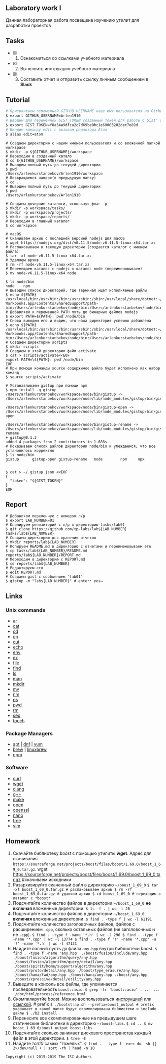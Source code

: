 ## Laboratory work I

Данная лабораторная работа посвещена изучению утилит для разработки проектов

## Tasks

- [x] 1. Ознакомиться со ссылками учебного материала
- [x] 2. Выполнить инструкцию учебного материала
- [x] 3. Составить отчет и отправить ссылку личным сообщением в **Slack**

## Tutorial


```bash
# Присваиваем переменной GITHUB_USERNAME наше имя пользователя на Github
$ export GITHUB_USERNAME=Arlen1910
# Вводим для переменной GIST_TOKEN созданный токен для работы с Gist' ами
$ export GIST_TOKEN=f8a54a9dfca2c7d69be0bc1e60003282dec7e89d
# Биндим команду edit с вызовом редактора Atom
$ alias edit=atom

```

```ShellSession
# Создаем директорию с нашим именем пользователя и со вложенной папкой workspace
$ mkdir -p ${GITHUB_USERNAME}/workspace
# Переходим в созданный катало
$ cd ${GITHUB_USERNAME}/workspace
# Выводим полный путь до текущей директории
$ pwd
/Users/arlenkurstanbekov/Arlen1910/workspace
# Возвращаемся наверх(в предыдущую папку)
$ cd ..
# Выводим полный путь до текущей директории
$ pwd
/Users/arlenkurstanbekov/Arlen1910
```

```ShellSession
# Создаем дочерние каталоги, используя флаг -p
$ mkdir -p workspace/tasks/
$ mkdir -p workspace/projects/
$ mkdir -p workspace/reports/
# Переходим в главный каталог
$ cd workspace
```

```ShellSession
# macOS
# Скачиваем архив с последней версией nodejs для macOS
$ wget https://nodejs.org/dist/v6.11.5/node-v6.11.5-linux-x64.tar.xz
# Распаковываем в текущую директорию (создается каталог с именем файла)
$ tar -xf node-v6.11.5-linux-x64.tar.xz
# Удаляем архив
$ rm -rf node-v6.11.5-linux-x64.tar.xz
# Перемещаем каталог с nodejs в каталог node (переименовываем)
$ mv node-v6.11.5-linux-x64 node
```

```ShellSession
$ ls node/bin
node	npm
# Выводим список директорий, где терминал ищет исполняемые файлы
$ echo ${PATH}
/usr/local/bin:/usr/bin:/bin:/usr/sbin:/sbin:/usr/local/share/dotnet:~/.dotnet/tools:/Library/Frameworks/Mono.framework/Versions/Current/Commands:/Applications/Xamarin Workbooks.app/Contents/SharedSupport/path-bin:/Users/arlenkurstanbekov/node/bin:/Users/arlenkurstanbekov/node/bin
# Добавляем к переменной PATH путь до бинарных файлов nodejs
$ export PATH=${PATH}:`pwd`/node/bin
# Снова выводим его и видим, что наша директория успешно добавлена
$ echo ${PATH}
/usr/local/bin:/usr/bin:/bin:/usr/sbin:/sbin:/usr/local/share/dotnet:~/.dotnet/tools:/Library/Frameworks/Mono.framework/Versions/Current/Commands:/Applications/Xamarin Workbooks.app/Contents/SharedSupport/path-bin:/Users/arlenkurstanbekov/node/bin:/Users/arlenkurstanbekov/node/bin:/Users/arlenkurstanbekov/Arlen1910/workspace/node/bin
# Создаем директорию scripts
$ mkdir scripts
# Создаем в этой директории файл activate
$ cat > scripts/activate<<EOF
export PATH=\${PATH}:`pwd`/node/bin
EOF
# При помощи команды source содержимое файла будет исполнено как набор команд
$ source scripts/activate
```

```ShellSession
# Устанавливаем gistup при помощи npm
$ npm install -g gistup
/Users/arlenkurstanbekov/workspace/node/bin/gistup ->
/Users/arlenkurstanbekov/workspace/node/lib/node_modules/gistup/bin/gistup

/Users/arlenkurstanbekov/workspace/node/bin/gistup-open ->
/Users/arlenkurstanbekov/workspace/node/lib/node_modules/gistup/bin/gistup-open

/Users/arlenkurstanbekov/workspace/node/bin/gistup-rename ->
/Users/arlenkurstanbekov/workspace/node/lib/node_modules/gistup/bin/gistup-rename
+ gistup@0.1.3
added 4 packages from 2 contributors in 1.688s
# Показываем список файлов директории node/bin и убеждаемся, что все установилось корректно
$ ls node/bin
gistup		gistup-open	gistup-rename	node		npm		npx


$ cat > ~/.gistup.json <<EOF
{
  "token": "${GIST_TOKEN}"
}
EOF
```

## Report

```ShellSession
# Добавляем переменную с номером л/р
$ export LAB_NUMBER=01
# Клонируем репозиторий с л/р в директорию tasks/lab01
$ git clone https://github.com/tp-labs/lab${LAB_NUMBER} tasks/lab${LAB_NUMBER}
# Создаем директорию для хранения отчетов
$ mkdir reports/lab${LAB_NUMBER}
# Копируем README.md в директорию с отчетами и переименовываем его
$ cp tasks/lab${LAB_NUMBER}/README.md reports/lab${LAB_NUMBER}/REPORT.md
# Переходим в директорию с REPORT.md
$ cd reports/lab${LAB_NUMBER}
# Редактируем его
$ edit REPORT.md
# Создаем gist с сообщением 'lab01'
$ gistup -m "lab${LAB_NUMBER}" # enter: yes↵
```

## Links

### Unix commands

- [ar](https://en.wikipedia.org/wiki/Ar_(Unix))
- [cat](https://en.wikipedia.org/wiki/Cat_(Unix))
- [cd](https://en.wikipedia.org/wiki/Cd_(command))
- [cp](https://en.wikipedia.org/wiki/Cp_(Unix))
- [cut](https://en.wikipedia.org/wiki/Cut_(Unix))
- [echo](https://en.wikipedia.org/wiki/Echo_(command))
- [env](https://en.wikipedia.org/wiki/Env_(shell))
- [ex](https://en.wikipedia.org/wiki/Ex_(editor))
- [file](https://en.wikipedia.org/wiki/File_(command))
- [find](https://en.wikipedia.org/wiki/Find)
- [ls](https://en.wikipedia.org/wiki/Ls)
- [man](https://en.wikipedia.org/wiki/Man_page)
- [mkdir](https://en.wikipedia.org/wiki/Mkdir)
- [mv](https://en.wikipedia.org/wiki/Mv)
- [nm](https://en.wikipedia.org/wiki/Nm_(Unix))
- [ps](https://en.wikipedia.org/wiki/Ps_(Unix))
- [pwd](https://en.wikipedia.org/wiki/Pwd)
- [rm](https://en.wikipedia.org/wiki/Rm_(Unix))
- [sed](https://en.wikipedia.org/wiki/Sed)
- [touch](https://en.wikipedia.org/wiki/Touch_(Unix))

### Package Managers

- [apt](http://help.ubuntu.ru/wiki/apt) | [dnf](https://en.wikipedia.org/wiki/DNF_(software)) | [yum](https://fedoraproject.org/wiki/Yum/ru)
- [brew](https://brew.sh) | [linuxbrew](http://linuxbrew.sh)
- [npm](https://docs.npmjs.com)

### Software

- [curl](https://www.gitbook.com/book/bagder/everything-curl/details)
- [wget](https://www.gnu.org/software/wget/manual/wget.pdf)
- [clang](https://clang.llvm.org)
- [g++](https://gcc.gnu.org/onlinedocs/gcc-4.0.2/gcc/G_002b_002b-and-GCC.html)
- [make](https://en.wikipedia.org/wiki/Make_(software))
- [open](https://developer.apple.com/legacy/library/documentation/Darwin/Reference/ManPages/man1/open.1.html)
- [openssl](https://www.openssl.org)
- [nano](https://www.nano-editor.org)
- [tree](https://linux.die.net/man/1/tree)
- [vim](http://www.vim.org)

## Homework

1. Скачайте библиотеку *boost* с помощью утилиты **wget**. Адрес для скачивания `https://sourceforge.net/projects/boost/files/boost/1.69.0/boost_1_69_0.tar.gz`.
wget https://sourceforge.net/projects/boost/files/boost/1.69.0/boost_1_69_0.tar.gz #скачиваем исходники
2. Разархивируйте скаченный файл в директорию `~/boost_1_69_0`
`$ tar -xf boost_1_69_0.tar.gz # распаковываем архив
$ rm -rf boost_1_69_0.tar.gz # удаляем архив
$ cd boost_1_69_0 # переходим в каталог с *boost*`
3. Подсчитайте количество файлов в директории `~/boost_1_69_0` **не включая** вложенные директории.
`$ ls -f . | wc -l
20`
4. Подсчитайте количество файлов в директории `~/boost_1_69_0` **включая** вложенные директории.
`$ find . -type f | wc -l
61191`
5. Подсчитайте количество заголовочных файлов, файлов с расширением `.cpp`, сколько остальных файлов (не заголовочных и не `.cpp`).
`$ find . -type f -name '*.h' | wc -l
296
$ find . -type f -name '*.cpp' | wc -l
13774
$ find . -type f '!' -name '*.cpp' -a '!' -name '*.h' | wc -l
47121`
6. Найдите полный пусть до файла `any.hpp` внутри библиотеки *boost*.
`$ find . -type f -name 'any.hpp'
./boost/fusion/include/any.hpp
./boost/fusion/algorithm/query/any.hpp
./boost/fusion/algorithm/query/detail/any.hpp
./boost/spirit/home/support/algorithm/any.hpp
./boost/proto/detail/any.hpp
./boost/type_erasure/any.hpp
./boost/hana/fwd/any.hpp
./boost/hana/any.hpp
./boost/any.hpp
./boost/xpressive/detail/utility/any.hpp`
7. Выведите в консоль все файлы, где упоминается последовательность `boost::asio`.
`$ grep -lr 'boost::asio' .
...
...
./doc/html/process/reference.html`
8. Скомпилирутйе *boost*. Можно воспользоваться [инструкцией](https://www.boost.org/doc/libs/1_61_0/more/getting_started/unix-variants.html#or-build-custom-binaries) или [ссылкой](https://codeyarns.com/2017/01/24/how-to-build-boost-on-linux/). # prefix 
`$ ./bootstrap.sh --prefix=boost_output # prefix указывает в какой папке будут скомпилированы библиотеки и include файлы
$ ./b2 install`
9. Перенесите все скомпилированные на предыдущем шаге статические библиотеки в директорию `~/boost-libs`.
`$ cd ..
$ mv boost_1_69_0/boost_output boost-libs`
10. Подсчитайте сколько занимает дискового пространства каждый файл в этой директории.
`$ tree -h`
11. Найдите *топ10* самых "тяжёлых".
`$ find .  -type f -exec du -sh {} 2>/dev/null + | sort -rh | head -n 10`

```
Copyright (c) 2015-2019 The ISC Authors
```
